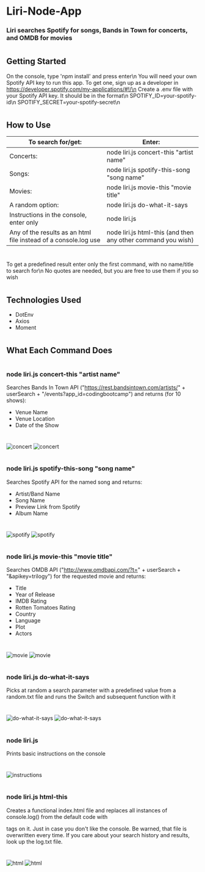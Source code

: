 # Liri-Node-App
### Liri searches Spotify for songs, Bands in Town for concerts, and OMDB for movies
#
## Getting Started
On the console, type 'npm install' and press enter\n
You will need your own Spotify API key to run this app. To get one, sign up as a developer in https://developer.spotify.com/my-applications/#!/\n
Create a .env file with your Spotify API key. It should be in the format\n
SPOTIFY_ID=your-spotify-id\n
SPOTIFY_SECRET=your-spotify-secret\n
#
## How to Use
|To search for/get:                                                   |Enter:                                                        |
|---------------------------------------------------------------------|--------------------------------------------------------------|
|Concerts:                                                            |node liri.js concert-this "artist name"                       |
|Songs:                                                               |node liri.js spotify-this-song "song name"                    |
|Movies:                                                              |node liri.js movie-this "movie title"                         |
|A random option:                                                     |node liri.js do-what-it-says                                  |
|Instructions in the console, enter only                              |node liri.js                                                  |
|Any of the results as an html file instead of a console.log use      |node liri.js html-this (and then any other command you wish)  |
#
To get a predefined result enter only the first command, with no name/title to search for\n
No quotes are needed, but you are free to use them if you so wish
#
## Technologies Used
- DotEnv
- Axios
- Moment
#
## What Each Command Does
#
### node liri.js concert-this "artist name"
Searches Bands In Town API ("https://rest.bandsintown.com/artists/" + userSearch + "/events?app_id=codingbootcamp") and returns (for 10 shows):
- Venue Name
- Venue Location
- Date of the Show
#
![concert](images/concert-this-search.png)
![concert](images/concert-this.png)
#
### node liri.js spotify-this-song "song name"
Searches Spotify API for the named song and returns:
- Artist/Band Name
- Song Name
- Preview Link from Spotify
- Album Name
#
![spotify](images/spotify-this-song-search.png)
![spotify](images/spotify-this-song.png)
#
### node liri.js movie-this "movie title" 
Searches OMDB API ("http://www.omdbapi.com/?t=" + userSearch + "&apikey=trilogy") for the requested movie and returns:
- Title
- Year of Release
- IMDB Rating
- Rotten Tomatoes Rating
- Country
- Language
- Plot
- Actors
#
![movie](images/movie-this-search.png)
![movie](images/movie-this.png)
#
### node liri.js do-what-it-says
Picks at random a search parameter with a predefined value from a random.txt file and runs the Switch and subsequent function with it
#
![do-what-it-says](images/do-what-it-says-1.png)
![do-what-it-says](images/do-what-it-says-2.png)
#
### node liri.js
Prints basic instructions on the console
#
![instructions](images/instructions.png)
#
### node liri.js html-this
Creates a functional index.html file and replaces all instances of console.log() from the default code with <p> tags on it. Just in case
you don't like the console. Be warned, that file is overwritten every time. If you care about your search history and results, look up the
log.txt file.
#
![html](images/html-this.png)
![html](images/html-this-html.png)